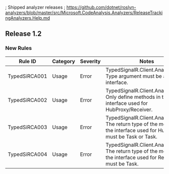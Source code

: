 ﻿; Shipped analyzer releases
; https://github.com/dotnet/roslyn-analyzers/blob/master/src/Microsoft.CodeAnalysis.Analyzers/ReleaseTrackingAnalyzers.Help.md

## Release 1.2

### New Rules

Rule ID       | Category | Severity | Notes
--------------|----------|----------|--------------------
TypedSiRCA001 |  Usage   |  Error   | TypedSignalR.Client.Analyzer.001: Type argument must be an interface.
TypedSiRCA002 |  Usage   |  Error   | TypedSignalR.Client.Analyzer.002: Only define methods in the interface used for HubProxy/Receiver.
TypedSiRCA003 |  Usage   |  Error   | TypedSignalR.Client.Analyzer.003: The return type of the method in the interface used for HubProxy must be Task or Task<T>.
TypedSiRCA004 |  Usage   |  Error   | TypedSignalR.Client.Analyzer.004: The return type of the method in the interface used for Receiver must be Task.
